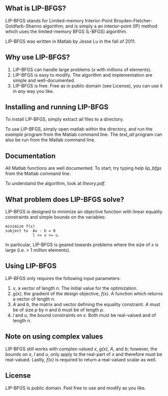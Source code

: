 What is LIP-BFGS?
-----------------

LIP-BFGS stands for Limited-memory Interior-Point 
  Broyden-Fletcher-Goldfarb-Shanno algorithm; 
  and is simply a an interior-point (IP) method which uses the 
  limited-memory BFGS (L-BFGS) algorithm.

LIP-BFGS was written in Matlab by Jesse Lu in the fall of 2011.


Why use LIP-BFGS?
-----------------

1.  LIP-BFGS can handle large problems (_x_ with millions of elements).
1.  LIP-BFGS is easy to modify. 
    The algorithm and implementation are simple and well-documented.
1.  LIP-BFGS is free. 
    Free as in public domain (see License), you can use it in any way you like.


Installing and running LIP-BFGS
-------------------------------

To install LIP-BFGS, simply extract all files to a directory.

To use LIP-BFGS, simply open matlab within the directory, 
  and run the _example_ program from the Matlab command line.
The _test_all_ program can also be run from the Matlab command line.


Documentation
-------------

All Matlab functions are well documented. 
To start, try typing _help lip_bfgs_ from the Matlab command line.

To understand the algorithm, look at _theory.pdf_.


What problem does LIP-BFGS solve?
---------------------------------

LIP-BFGS is designed to minimize an objective function with 
  linear equality constraints and simple bounds on the variables:

    minimize f(x)
    subject to  Ax - b = 0
                l <= x <= u.

In particular, LIP-BFGS is geared towards problems where the size of _x_
  is large (i.e. > 1 million elements).


Using LIP-BFGS
--------------

LIP-BFGS only requires the following input parameters:

1.  _x_, a vector of length _n_. The initial value for the optimization.
1.  _g(x)_, the gradient of the design objective, _f(x)_. 
    A function which returns a vector of length _n_.
1.  _A_ and _b_, the matrix and vector defining the equality constraint.
    _A_ must be of size _p_ by _n_ and _b_ must be of length _p_.
1.  _l_ and _u_, the bound constraints on _x_. 
    Both must be real-valued and of length _n_.


Note on using complex values
----------------------------

LIP-BFGS still works with complex-valued _x_, _g(x)_, _A_, and _b_;
  however, the bounds on _x_, _l_ and _u_, only apply to the real-part of _x_
  and therefore must be real-valued.
Lastly, _f(x)_ is required to return a real-valued scalar as well.


License
-------

LIP-BFGS is public domain. Feel free to use and modify as you like.

